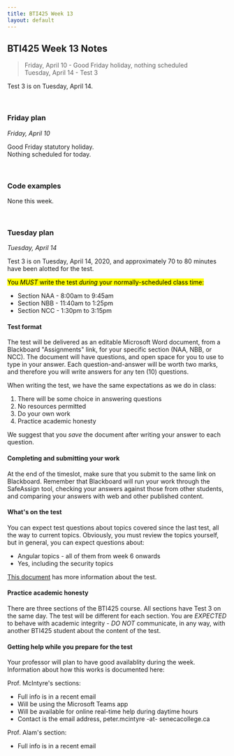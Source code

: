 ```yaml
---
title: BTI425 Week 13
layout: default
---
```


## BTI425 Week 13 Notes

> Friday, April 10 - Good Friday holiday, nothing scheduled  
> Tuesday, April 14 - Test 3 

Test 3 is on Tuesday, April 14. 

<br>

### Friday plan

*Friday, April 10* 

Good Friday statutory holiday.  
Nothing scheduled for today.  

<br>

### Code examples

None this week.

<br>

### Tuesday plan

*Tuesday, April 14*

Test 3 is on Tuesday, April 14, 2020, and approximately 70 to 80 minutes have been alotted for the test. 

<mark>You *MUST* write the test *during* your normally-scheduled class time:</mark>
* Section NAA - 8:00am to 9:45am 
* Section NBB - 11:40am to 1:25pm 
* Section NCC - 1:30pm to 3:15pm 

#### Test format 

The test will be delivered as an editable Microsoft Word document, from a Blackboard "Assignments" link, for your specific section (NAA, NBB, or NCC). The document will have questions, and open space for you to use to type in your answer. Each question-and-answer will be worth two marks, and therefore you will write answers for any ten (10) questions. 

When writing the test, we have the same expectations as we do in class:
1. There will be some choice in answering questions 
1. No resources permitted 
1. Do your own work 
1. Practice academic honesty

We suggest that you *save* the document after writing your answer to each question. 

#### Completing and submitting your work

At the end of the timeslot, make sure that you submit to the same link on Blackboard. Remember that Blackboard will run your work through the SafeAssign tool, checking your answers against those from other students, and comparing your answers with web and other published content. 

#### What's on the test

You can expect test questions about topics covered since the last test, all the way to current topics. Obviously, you must review the topics yourself, but in general, you can expect questions about:
* Angular topics - all of them from week 6 onwards
* Yes, including the security topics 

[This document](test-success-info) has more information about the test.

#### Practice academic honesty

There are three sections of the BTI425 course. All sections have Test 3 on the same day. The test will be different for each section. You are *EXPECTED* to behave with academic integrity - *DO NOT* communicate, in any way, with another BTI425 student about the content of the test.

#### Getting help while you prepare for the test

Your professor will plan to have good availablity during the week. Information about how this works is documented here:  

Prof. McIntyre's sections: 
* Full info is in a recent email 
* Will be using the Microsoft Teams app 
* Will be available for online real-time help during daytime hours  
* Contact is the email address, peter.mcintyre -at- senecacollege.ca

Prof. Alam's section:
* Full info is in a recent email 

<br>
